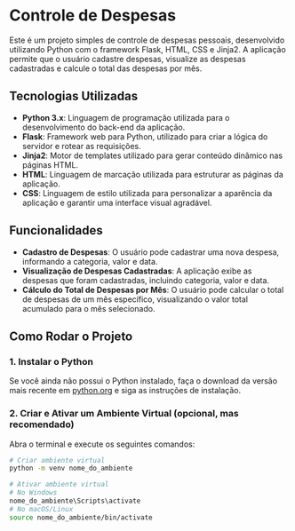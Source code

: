 # Controle de Despesas

Este é um projeto simples de controle de despesas pessoais, desenvolvido utilizando Python com o framework Flask, HTML, CSS e Jinja2. A aplicação permite que o usuário cadastre despesas, visualize as despesas cadastradas e calcule o total das despesas por mês.

## Tecnologias Utilizadas

- **Python 3.x**: Linguagem de programação utilizada para o desenvolvimento do back-end da aplicação.
- **Flask**: Framework web para Python, utilizado para criar a lógica do servidor e rotear as requisições.
- **Jinja2**: Motor de templates utilizado para gerar conteúdo dinâmico nas páginas HTML.
- **HTML**: Linguagem de marcação utilizada para estruturar as páginas da aplicação.
- **CSS**: Linguagem de estilo utilizada para personalizar a aparência da aplicação e garantir uma interface visual agradável.

## Funcionalidades

- **Cadastro de Despesas**: O usuário pode cadastrar uma nova despesa, informando a categoria, valor e data.
- **Visualização de Despesas Cadastradas**: A aplicação exibe as despesas que foram cadastradas, incluindo categoria, valor e data.
- **Cálculo do Total de Despesas por Mês**: O usuário pode calcular o total de despesas de um mês específico, visualizando o valor total acumulado para o mês selecionado.

## Como Rodar o Projeto

### 1. Instalar o Python

Se você ainda não possui o Python instalado, faça o download da versão mais recente em [python.org](https://www.python.org/downloads/) e siga as instruções de instalação.

### 2. Criar e Ativar um Ambiente Virtual (opcional, mas recomendado)

Abra o terminal e execute os seguintes comandos:

```bash
# Criar ambiente virtual
python -m venv nome_do_ambiente

# Ativar ambiente virtual
# No Windows
nome_do_ambiente\Scripts\activate
# No macOS/Linux
source nome_do_ambiente/bin/activate
